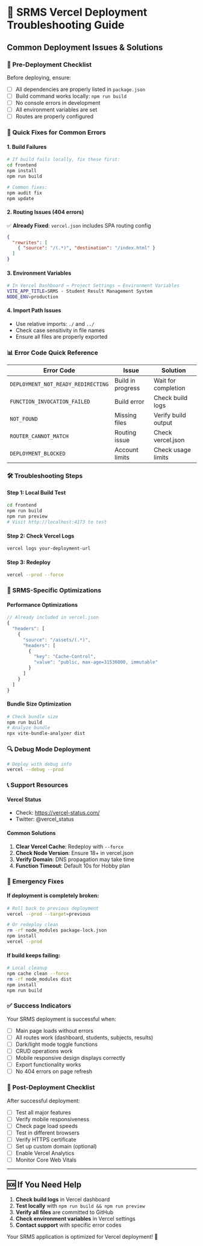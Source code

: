 # 🚨 SRMS Vercel Deployment Troubleshooting Guide

## Common Deployment Issues & Solutions

### 🔧 Pre-Deployment Checklist

Before deploying, ensure:
- [ ] All dependencies are properly listed in `package.json`
- [ ] Build command works locally: `npm run build`
- [ ] No console errors in development
- [ ] All environment variables are set
- [ ] Routes are properly configured

### 🚀 Quick Fixes for Common Errors

#### 1. **Build Failures**
```bash
# If build fails locally, fix these first:
cd frontend
npm install
npm run build

# Common fixes:
npm audit fix
npm update
```

#### 2. **Routing Issues (404 errors)**
✅ **Already Fixed**: `vercel.json` includes SPA routing config
```json
{
  "rewrites": [
    { "source": "/(.*)", "destination": "/index.html" }
  ]
}
```

#### 3. **Environment Variables**
```bash
# In Vercel Dashboard → Project Settings → Environment Variables
VITE_APP_TITLE=SRMS - Student Result Management System
NODE_ENV=production
```

#### 4. **Import Path Issues**
- Use relative imports: `./` and `../`
- Check case sensitivity in file names
- Ensure all files are properly exported

### 📊 Error Code Quick Reference

| Error Code | Issue | Solution |
|------------|-------|----------|
| `DEPLOYMENT_NOT_READY_REDIRECTING` | Build in progress | Wait for completion |
| `FUNCTION_INVOCATION_FAILED` | Build error | Check build logs |
| `NOT_FOUND` | Missing files | Verify build output |
| `ROUTER_CANNOT_MATCH` | Routing issue | Check vercel.json |
| `DEPLOYMENT_BLOCKED` | Account limits | Check usage limits |

### 🛠️ Troubleshooting Steps

#### Step 1: Local Build Test
```bash
cd frontend
npm run build
npm run preview
# Visit http://localhost:4173 to test
```

#### Step 2: Check Vercel Logs
```bash
vercel logs your-deployment-url
```

#### Step 3: Redeploy
```bash
vercel --prod --force
```

### 🎯 SRMS-Specific Optimizations

#### Performance Optimizations
```javascript
// Already included in vercel.json
{
  "headers": [
    {
      "source": "/assets/(.*)",
      "headers": [
        {
          "key": "Cache-Control", 
          "value": "public, max-age=31536000, immutable"
        }
      ]
    }
  ]
}
```

#### Bundle Size Optimization
```bash
# Check bundle size
npm run build
# Analyze bundle
npx vite-bundle-analyzer dist
```

### 🔍 Debug Mode Deployment
```bash
# Deploy with debug info
vercel --debug --prod
```

### 📞 Support Resources

#### Vercel Status
- Check: https://vercel-status.com/
- Twitter: @vercel_status

#### Common Solutions
1. **Clear Vercel Cache**: Redeploy with `--force`
2. **Check Node Version**: Ensure 18+ in vercel.json
3. **Verify Domain**: DNS propagation may take time
4. **Function Timeout**: Default 10s for Hobby plan

### 🚨 Emergency Fixes

#### If deployment is completely broken:
```bash
# Roll back to previous deployment
vercel --prod --target=previous

# Or redeploy clean
rm -rf node_modules package-lock.json
npm install
vercel --prod
```

#### If build keeps failing:
```bash
# Local cleanup
npm cache clean --force
rm -rf node_modules dist
npm install
npm run build
```

### ✅ Success Indicators

Your SRMS deployment is successful when:
- [ ] Main page loads without errors
- [ ] All routes work (dashboard, students, subjects, results)
- [ ] Dark/light mode toggle functions
- [ ] CRUD operations work
- [ ] Mobile responsive design displays correctly
- [ ] Export functionality works
- [ ] No 404 errors on page refresh

### 🎉 Post-Deployment Checklist

After successful deployment:
- [ ] Test all major features
- [ ] Verify mobile responsiveness
- [ ] Check page load speeds
- [ ] Test in different browsers
- [ ] Verify HTTPS certificate
- [ ] Set up custom domain (optional)
- [ ] Enable Vercel Analytics
- [ ] Monitor Core Web Vitals

---

## 🆘 If You Need Help

1. **Check build logs** in Vercel dashboard
2. **Test locally** with `npm run build && npm run preview`
3. **Verify all files** are committed to GitHub
4. **Check environment variables** in Vercel settings
5. **Contact support** with specific error codes

Your SRMS application is optimized for Vercel deployment! 🚀